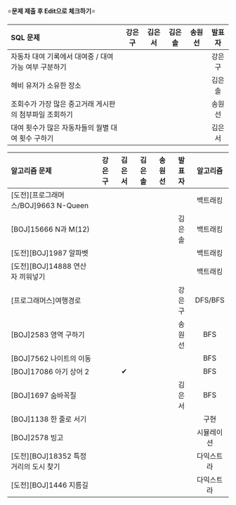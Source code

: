 ⭐**문제 제출 후 Edit으로 체크하기**⭐

|SQL 문제                                               |강은구|김은서|김은솔|송원선|발표자|
|:------------------------------------------------------|:----:|:----:|:----:|:----:|:-----:|
|자동차 대여 기록에서 대여중 / 대여 가능 여부 구분하기   |      |      |       |      | 강은구 |
|헤비 유저가 소유한 장소                                |      |      |       |      | 김은솔 |
|조회수가 가장 많은 중고거래 게시판의 첨부파일 조회하기  |      |      |       |      | 송원선 |
|대여 횟수가 많은 자동차들의 월별 대여 횟수 구하기       |      |      |       |      | 김은서 |

|알고리즘 문제                              |강은구|김은서|김은솔|송원선|발표자|알고리즘|
|:------------------------------------------|:----:|:----:|:----:|:----:|:----:|:------:|
|[도전][프로그래머스/BOJ]9663 N-Queen       |      |      |      |      |      |백트래킹|
|[BOJ]15666 N과 M(12)                       |      |      |      |      | 김은솔|백트래킹|
|[도전][BOJ]1987 알파벳                     |      |      |      |      |      |백트래킹|
|[도전][BOJ]14888 연산자 끼워넣기           |      |      |      |      |      |백트래킹|
|[프로그래머스]여행경로                     |      |      |      |      | 강은구| DFS/BFS |
|[BOJ]2583 영역 구하기                      |      |      |      |      | 송원선| BFS |
|[BOJ]7562 나이트의 이동                    |      |      |      |      |      | BFS |
|[BOJ]17086 아기 상어 2                     |      |  ✔  |      |      |      | BFS |
|[BOJ]1697 숨바꼭질                         |      |      |      |      | 김은서| BFS |
|[BOJ]1138 한 줄로 서기                     |      |      |      |      |      | 구현 |
|[BOJ]2578 빙고                             |      |      |      |      |      | 시뮬레이션 |
|[도전][BOJ]18352 특정 거리의 도시 찾기      |      |      |      |      |      | 다익스트라 |
|[도전][BOJ]1446 지름길                      |      |      |      |      |      | 다익스트라 |
